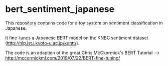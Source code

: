 # bert_sentiment_japanese       
         
This repository contains code for a toy system on sentiment classification in Japanese.

It fine-tunes a Japanese BERT model on the KNBC sentiment dataset (http://nlp.ist.i.kyoto-u.ac.jp/kuntt/). 

The code is an adaption of the great Chris McCkormick's BERT Tutorial --> http://mccormickml.com/2019/07/22/BERT-fine-tuning/ 



